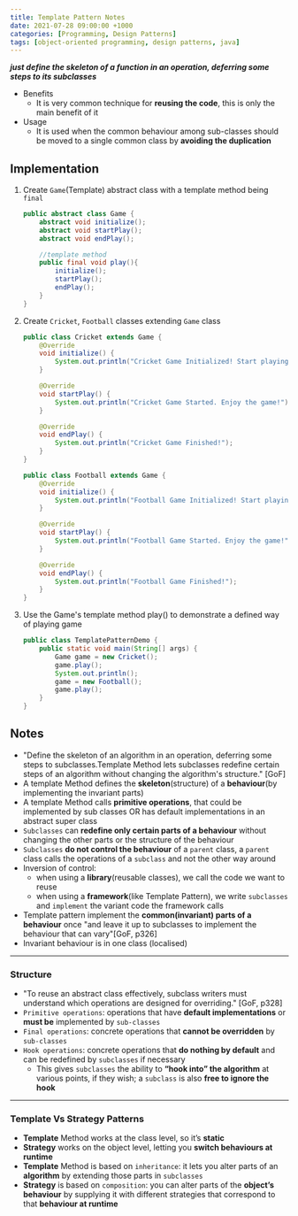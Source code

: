 ```yaml
---
title: Template Pattern Notes
date: 2021-07-28 09:00:00 +1000
categories: [Programming, Design Patterns]
tags: [object-oriented programming, design patterns, java]
---
```


**_just define the skeleton of a function in an operation, deferring some steps to its subclasses_**

- Benefits
  - It is very common technique for **reusing the code**, this is only the main benefit of it
- Usage
  - It is used when the common behaviour among sub-classes should be moved to a single common class by **avoiding the duplication**

## Implementation

1. Create `Game`(Template) abstract class with a template method being `final`

   ```java
   public abstract class Game {
       abstract void initialize();
       abstract void startPlay();
       abstract void endPlay();

       //template method
       public final void play(){
           initialize();
           startPlay();
           endPlay();
       }
   }
   ```

2. Create `Cricket`, `Football` classes extending `Game` class

   ```java
   public class Cricket extends Game {
       @Override
       void initialize() {
           System.out.println("Cricket Game Initialized! Start playing.");
       }

       @Override
       void startPlay() {
           System.out.println("Cricket Game Started. Enjoy the game!");
       }

       @Override
       void endPlay() {
           System.out.println("Cricket Game Finished!");
       }
   }
   ```

   ```java
   public class Football extends Game {
       @Override
       void initialize() {
           System.out.println("Football Game Initialized! Start playing.");
       }

       @Override
       void startPlay() {
           System.out.println("Football Game Started. Enjoy the game!");
       }

       @Override
       void endPlay() {
           System.out.println("Football Game Finished!");
       }
   }
   ```

3. Use the Game's template method play() to demonstrate a defined way of playing game
   ```java
   public class TemplatePatternDemo {
       public static void main(String[] args) {
           Game game = new Cricket();
           game.play();
           System.out.println();
           game = new Football();
           game.play();
       }
   }
   ```

## Notes

- "Define the skeleton of an algorithm in an operation, deferring some steps to subclasses.Template Method lets subclasses redefine certain steps of an algorithm
  without changing the algorithm's structure." [GoF]
- A template Method defines the **skeleton**(structure) of a **behaviour**(by implementing the invariant parts)
- A template Method calls **primitive operations**, that could be implemented by sub classes OR has default implementations in an abstract super class
- `Subclasses` can **redefine only certain parts of a behaviour** without changing the other parts or the structure of the behaviour
- `Subclasses` **do not control the behaviour** of a `parent` class, a `parent` class calls the operations of a `subclass` and not the other way around
- Inversion of control:
  - when using a **library**(reusable classes), we call the code we want to reuse
  - when using a **framework**(like Template Pattern), we write `subclasses` and `implement` the variant code the framework calls
- Template pattern implement the **common(invariant) parts of a behaviour** once "and leave it up to subclasses to implement the behaviour that can vary"[GoF, p326]
- Invariant behaviour is in one class (localised)

---

### Structure

- "To reuse an abstract class effectively, subclass writers must understand which operations are designed for overriding." [GoF, p328]
- `Primitive operations`: operations that have **default implementations** or **must be** implemented by `sub-classes`
- `Final operations`: concrete operations that **cannot be overridden** by `sub-classes`
- `Hook operations`: concrete operations that **do nothing by default** and can be redefined by `subclasses` if necessary
  - This gives `subclasses` the ability to **“hook into” the algorithm** at various points, if they wish; a `subclass` is also **free to ignore the hook**

---

### Template Vs Strategy Patterns

- **Template** Method works at the class level, so it’s **static**
- **Strategy** works on the object level, letting you **switch behaviours at runtime**
- **Template** Method is based on `inheritance`: it lets you alter parts of an **algorithm** by extending those parts in `subclasses`
- **Strategy** is based on `composition`: you can alter parts of the **object’s behaviour** by supplying it with different strategies that correspond to that **behaviour at runtime**
